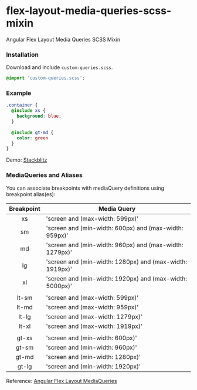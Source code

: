 # flex-layout-media-queries-scss-mixin
Angular Flex Layout Media Queries SCSS Mixin

### Installation
Download and include `custom-queries.scss`.

```scss
@import 'custom-queries.scss';
```

### Example
```scss
.container {
  @include xs {
    background: blue;
  }
  
  @include gt-md {
    color: green
  }
}
```
Demo: [Stackblitz](https://stackblitz.com/edit/angular-utnmic?file=src%2Fapp%2Fapp.component.scss)

### MediaQueries and Aliases
You can associate breakpoints with mediaQuery definitions using breakpoint alias(es):

| Breakpoint | Media Query |
| :----: | ------ |
| xs | 'screen and (max-width: 599px)' |
| sm |'screen and (min-width: 600px) and (max-width: 959px)' |
| md | 'screen and (min-width: 960px) and (max-width: 1279px)' |
| lg |'screen and (min-width: 1280px) and (max-width: 1919px)' |
| xl |	'screen and (min-width: 1920px) and (max-width: 5000px)' |
| | |
| lt-sm |	'screen and (max-width: 599px)' |
| lt-md |	'screen and (max-width: 959px)' |
| lt-lg |	'screen and (max-width: 1279px)' |
| lt-xl |	'screen and (max-width: 1919px)' |
| | |
| gt-xs |	'screen and (min-width: 600px)' |
| gt-sm |	'screen and (min-width: 960px)' |
| gt-md |	'screen and (min-width: 1280px)' |
| gt-lg |	'screen and (min-width: 1920px)' |

Reference: [Angular Flex Layout MediaQueries](https://github.com/angular/flex-layout/wiki/Responsive-API#mediaqueries-and-aliases)
